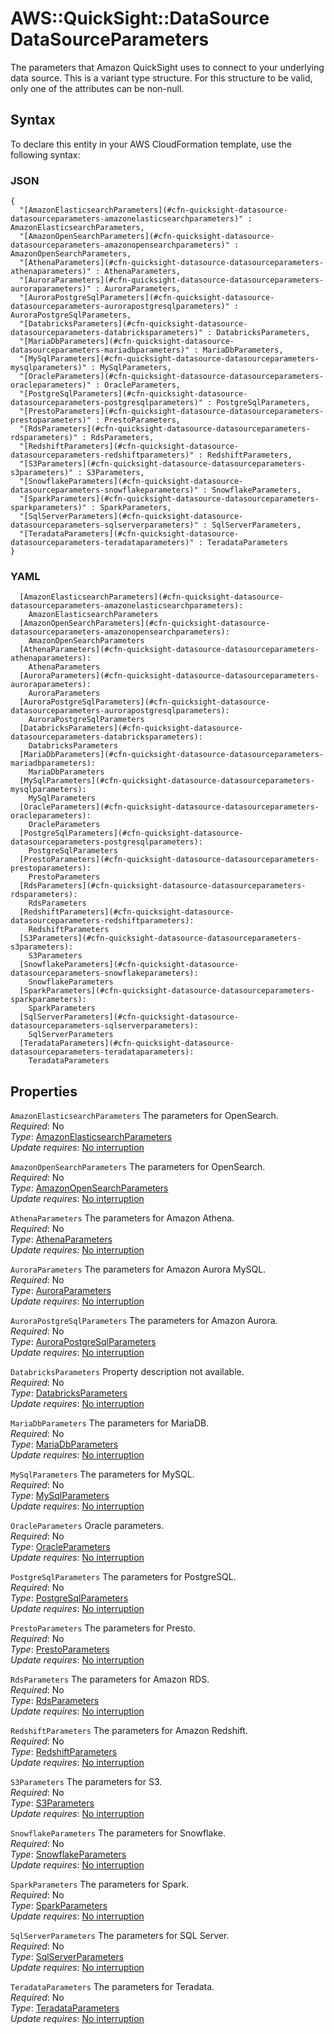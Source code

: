# AWS::QuickSight::DataSource DataSourceParameters<a name="aws-properties-quicksight-datasource-datasourceparameters"></a>

The parameters that Amazon QuickSight uses to connect to your underlying data source\. This is a variant type structure\. For this structure to be valid, only one of the attributes can be non\-null\.

## Syntax<a name="aws-properties-quicksight-datasource-datasourceparameters-syntax"></a>

To declare this entity in your AWS CloudFormation template, use the following syntax:

### JSON<a name="aws-properties-quicksight-datasource-datasourceparameters-syntax.json"></a>

```
{
  "[AmazonElasticsearchParameters](#cfn-quicksight-datasource-datasourceparameters-amazonelasticsearchparameters)" : AmazonElasticsearchParameters,
  "[AmazonOpenSearchParameters](#cfn-quicksight-datasource-datasourceparameters-amazonopensearchparameters)" : AmazonOpenSearchParameters,
  "[AthenaParameters](#cfn-quicksight-datasource-datasourceparameters-athenaparameters)" : AthenaParameters,
  "[AuroraParameters](#cfn-quicksight-datasource-datasourceparameters-auroraparameters)" : AuroraParameters,
  "[AuroraPostgreSqlParameters](#cfn-quicksight-datasource-datasourceparameters-aurorapostgresqlparameters)" : AuroraPostgreSqlParameters,
  "[DatabricksParameters](#cfn-quicksight-datasource-datasourceparameters-databricksparameters)" : DatabricksParameters,
  "[MariaDbParameters](#cfn-quicksight-datasource-datasourceparameters-mariadbparameters)" : MariaDbParameters,
  "[MySqlParameters](#cfn-quicksight-datasource-datasourceparameters-mysqlparameters)" : MySqlParameters,
  "[OracleParameters](#cfn-quicksight-datasource-datasourceparameters-oracleparameters)" : OracleParameters,
  "[PostgreSqlParameters](#cfn-quicksight-datasource-datasourceparameters-postgresqlparameters)" : PostgreSqlParameters,
  "[PrestoParameters](#cfn-quicksight-datasource-datasourceparameters-prestoparameters)" : PrestoParameters,
  "[RdsParameters](#cfn-quicksight-datasource-datasourceparameters-rdsparameters)" : RdsParameters,
  "[RedshiftParameters](#cfn-quicksight-datasource-datasourceparameters-redshiftparameters)" : RedshiftParameters,
  "[S3Parameters](#cfn-quicksight-datasource-datasourceparameters-s3parameters)" : S3Parameters,
  "[SnowflakeParameters](#cfn-quicksight-datasource-datasourceparameters-snowflakeparameters)" : SnowflakeParameters,
  "[SparkParameters](#cfn-quicksight-datasource-datasourceparameters-sparkparameters)" : SparkParameters,
  "[SqlServerParameters](#cfn-quicksight-datasource-datasourceparameters-sqlserverparameters)" : SqlServerParameters,
  "[TeradataParameters](#cfn-quicksight-datasource-datasourceparameters-teradataparameters)" : TeradataParameters
}
```

### YAML<a name="aws-properties-quicksight-datasource-datasourceparameters-syntax.yaml"></a>

```
  [AmazonElasticsearchParameters](#cfn-quicksight-datasource-datasourceparameters-amazonelasticsearchparameters): 
    AmazonElasticsearchParameters
  [AmazonOpenSearchParameters](#cfn-quicksight-datasource-datasourceparameters-amazonopensearchparameters): 
    AmazonOpenSearchParameters
  [AthenaParameters](#cfn-quicksight-datasource-datasourceparameters-athenaparameters): 
    AthenaParameters
  [AuroraParameters](#cfn-quicksight-datasource-datasourceparameters-auroraparameters): 
    AuroraParameters
  [AuroraPostgreSqlParameters](#cfn-quicksight-datasource-datasourceparameters-aurorapostgresqlparameters): 
    AuroraPostgreSqlParameters
  [DatabricksParameters](#cfn-quicksight-datasource-datasourceparameters-databricksparameters): 
    DatabricksParameters
  [MariaDbParameters](#cfn-quicksight-datasource-datasourceparameters-mariadbparameters): 
    MariaDbParameters
  [MySqlParameters](#cfn-quicksight-datasource-datasourceparameters-mysqlparameters): 
    MySqlParameters
  [OracleParameters](#cfn-quicksight-datasource-datasourceparameters-oracleparameters): 
    OracleParameters
  [PostgreSqlParameters](#cfn-quicksight-datasource-datasourceparameters-postgresqlparameters): 
    PostgreSqlParameters
  [PrestoParameters](#cfn-quicksight-datasource-datasourceparameters-prestoparameters): 
    PrestoParameters
  [RdsParameters](#cfn-quicksight-datasource-datasourceparameters-rdsparameters): 
    RdsParameters
  [RedshiftParameters](#cfn-quicksight-datasource-datasourceparameters-redshiftparameters): 
    RedshiftParameters
  [S3Parameters](#cfn-quicksight-datasource-datasourceparameters-s3parameters): 
    S3Parameters
  [SnowflakeParameters](#cfn-quicksight-datasource-datasourceparameters-snowflakeparameters): 
    SnowflakeParameters
  [SparkParameters](#cfn-quicksight-datasource-datasourceparameters-sparkparameters): 
    SparkParameters
  [SqlServerParameters](#cfn-quicksight-datasource-datasourceparameters-sqlserverparameters): 
    SqlServerParameters
  [TeradataParameters](#cfn-quicksight-datasource-datasourceparameters-teradataparameters): 
    TeradataParameters
```

## Properties<a name="aws-properties-quicksight-datasource-datasourceparameters-properties"></a>

`AmazonElasticsearchParameters`  <a name="cfn-quicksight-datasource-datasourceparameters-amazonelasticsearchparameters"></a>
The parameters for OpenSearch\.  
*Required*: No  
*Type*: [AmazonElasticsearchParameters](aws-properties-quicksight-datasource-amazonelasticsearchparameters.md)  
*Update requires*: [No interruption](https://docs.aws.amazon.com/AWSCloudFormation/latest/UserGuide/using-cfn-updating-stacks-update-behaviors.html#update-no-interrupt)

`AmazonOpenSearchParameters`  <a name="cfn-quicksight-datasource-datasourceparameters-amazonopensearchparameters"></a>
The parameters for OpenSearch\.  
*Required*: No  
*Type*: [AmazonOpenSearchParameters](aws-properties-quicksight-datasource-amazonopensearchparameters.md)  
*Update requires*: [No interruption](https://docs.aws.amazon.com/AWSCloudFormation/latest/UserGuide/using-cfn-updating-stacks-update-behaviors.html#update-no-interrupt)

`AthenaParameters`  <a name="cfn-quicksight-datasource-datasourceparameters-athenaparameters"></a>
The parameters for Amazon Athena\.  
*Required*: No  
*Type*: [AthenaParameters](aws-properties-quicksight-datasource-athenaparameters.md)  
*Update requires*: [No interruption](https://docs.aws.amazon.com/AWSCloudFormation/latest/UserGuide/using-cfn-updating-stacks-update-behaviors.html#update-no-interrupt)

`AuroraParameters`  <a name="cfn-quicksight-datasource-datasourceparameters-auroraparameters"></a>
The parameters for Amazon Aurora MySQL\.  
*Required*: No  
*Type*: [AuroraParameters](aws-properties-quicksight-datasource-auroraparameters.md)  
*Update requires*: [No interruption](https://docs.aws.amazon.com/AWSCloudFormation/latest/UserGuide/using-cfn-updating-stacks-update-behaviors.html#update-no-interrupt)

`AuroraPostgreSqlParameters`  <a name="cfn-quicksight-datasource-datasourceparameters-aurorapostgresqlparameters"></a>
The parameters for Amazon Aurora\.  
*Required*: No  
*Type*: [AuroraPostgreSqlParameters](aws-properties-quicksight-datasource-aurorapostgresqlparameters.md)  
*Update requires*: [No interruption](https://docs.aws.amazon.com/AWSCloudFormation/latest/UserGuide/using-cfn-updating-stacks-update-behaviors.html#update-no-interrupt)

`DatabricksParameters`  <a name="cfn-quicksight-datasource-datasourceparameters-databricksparameters"></a>
Property description not available\.  
*Required*: No  
*Type*: [DatabricksParameters](aws-properties-quicksight-datasource-databricksparameters.md)  
*Update requires*: [No interruption](https://docs.aws.amazon.com/AWSCloudFormation/latest/UserGuide/using-cfn-updating-stacks-update-behaviors.html#update-no-interrupt)

`MariaDbParameters`  <a name="cfn-quicksight-datasource-datasourceparameters-mariadbparameters"></a>
The parameters for MariaDB\.  
*Required*: No  
*Type*: [MariaDbParameters](aws-properties-quicksight-datasource-mariadbparameters.md)  
*Update requires*: [No interruption](https://docs.aws.amazon.com/AWSCloudFormation/latest/UserGuide/using-cfn-updating-stacks-update-behaviors.html#update-no-interrupt)

`MySqlParameters`  <a name="cfn-quicksight-datasource-datasourceparameters-mysqlparameters"></a>
The parameters for MySQL\.  
*Required*: No  
*Type*: [MySqlParameters](aws-properties-quicksight-datasource-mysqlparameters.md)  
*Update requires*: [No interruption](https://docs.aws.amazon.com/AWSCloudFormation/latest/UserGuide/using-cfn-updating-stacks-update-behaviors.html#update-no-interrupt)

`OracleParameters`  <a name="cfn-quicksight-datasource-datasourceparameters-oracleparameters"></a>
Oracle parameters\.  
*Required*: No  
*Type*: [OracleParameters](aws-properties-quicksight-datasource-oracleparameters.md)  
*Update requires*: [No interruption](https://docs.aws.amazon.com/AWSCloudFormation/latest/UserGuide/using-cfn-updating-stacks-update-behaviors.html#update-no-interrupt)

`PostgreSqlParameters`  <a name="cfn-quicksight-datasource-datasourceparameters-postgresqlparameters"></a>
The parameters for PostgreSQL\.  
*Required*: No  
*Type*: [PostgreSqlParameters](aws-properties-quicksight-datasource-postgresqlparameters.md)  
*Update requires*: [No interruption](https://docs.aws.amazon.com/AWSCloudFormation/latest/UserGuide/using-cfn-updating-stacks-update-behaviors.html#update-no-interrupt)

`PrestoParameters`  <a name="cfn-quicksight-datasource-datasourceparameters-prestoparameters"></a>
The parameters for Presto\.  
*Required*: No  
*Type*: [PrestoParameters](aws-properties-quicksight-datasource-prestoparameters.md)  
*Update requires*: [No interruption](https://docs.aws.amazon.com/AWSCloudFormation/latest/UserGuide/using-cfn-updating-stacks-update-behaviors.html#update-no-interrupt)

`RdsParameters`  <a name="cfn-quicksight-datasource-datasourceparameters-rdsparameters"></a>
The parameters for Amazon RDS\.  
*Required*: No  
*Type*: [RdsParameters](aws-properties-quicksight-datasource-rdsparameters.md)  
*Update requires*: [No interruption](https://docs.aws.amazon.com/AWSCloudFormation/latest/UserGuide/using-cfn-updating-stacks-update-behaviors.html#update-no-interrupt)

`RedshiftParameters`  <a name="cfn-quicksight-datasource-datasourceparameters-redshiftparameters"></a>
The parameters for Amazon Redshift\.  
*Required*: No  
*Type*: [RedshiftParameters](aws-properties-quicksight-datasource-redshiftparameters.md)  
*Update requires*: [No interruption](https://docs.aws.amazon.com/AWSCloudFormation/latest/UserGuide/using-cfn-updating-stacks-update-behaviors.html#update-no-interrupt)

`S3Parameters`  <a name="cfn-quicksight-datasource-datasourceparameters-s3parameters"></a>
The parameters for S3\.  
*Required*: No  
*Type*: [S3Parameters](aws-properties-quicksight-datasource-s3parameters.md)  
*Update requires*: [No interruption](https://docs.aws.amazon.com/AWSCloudFormation/latest/UserGuide/using-cfn-updating-stacks-update-behaviors.html#update-no-interrupt)

`SnowflakeParameters`  <a name="cfn-quicksight-datasource-datasourceparameters-snowflakeparameters"></a>
The parameters for Snowflake\.  
*Required*: No  
*Type*: [SnowflakeParameters](aws-properties-quicksight-datasource-snowflakeparameters.md)  
*Update requires*: [No interruption](https://docs.aws.amazon.com/AWSCloudFormation/latest/UserGuide/using-cfn-updating-stacks-update-behaviors.html#update-no-interrupt)

`SparkParameters`  <a name="cfn-quicksight-datasource-datasourceparameters-sparkparameters"></a>
The parameters for Spark\.  
*Required*: No  
*Type*: [SparkParameters](aws-properties-quicksight-datasource-sparkparameters.md)  
*Update requires*: [No interruption](https://docs.aws.amazon.com/AWSCloudFormation/latest/UserGuide/using-cfn-updating-stacks-update-behaviors.html#update-no-interrupt)

`SqlServerParameters`  <a name="cfn-quicksight-datasource-datasourceparameters-sqlserverparameters"></a>
The parameters for SQL Server\.  
*Required*: No  
*Type*: [SqlServerParameters](aws-properties-quicksight-datasource-sqlserverparameters.md)  
*Update requires*: [No interruption](https://docs.aws.amazon.com/AWSCloudFormation/latest/UserGuide/using-cfn-updating-stacks-update-behaviors.html#update-no-interrupt)

`TeradataParameters`  <a name="cfn-quicksight-datasource-datasourceparameters-teradataparameters"></a>
The parameters for Teradata\.  
*Required*: No  
*Type*: [TeradataParameters](aws-properties-quicksight-datasource-teradataparameters.md)  
*Update requires*: [No interruption](https://docs.aws.amazon.com/AWSCloudFormation/latest/UserGuide/using-cfn-updating-stacks-update-behaviors.html#update-no-interrupt)